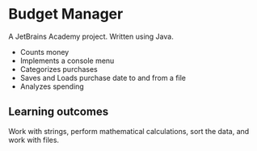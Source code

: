 # Budget Manager

A JetBrains Academy project. Written using Java.

* Counts money
* Implements a console menu
* Categorizes purchases
* Saves and Loads purchase date to and from a file
* Analyzes spending

## Learning outcomes
Work with strings, perform mathematical calculations, sort the data, and work with files.

